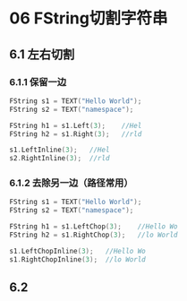 # 06 FString切割字符串

## 6.1 左右切割

### 6.1.1 保留一边

```C++
FString s1 = TEXT("Hello World");
FString s2 = TEXT("namespace");

FString h1 = s1.Left(3);	//Hel
FString h2 = s1.Right(3);	//rld

s1.LeftInline(3);	//Hel
s2.RightInline(3);	//rld
```

### 6.1.2 去除另一边（路径常用）

```C++
FString s1 = TEXT("Hello World");
FString s2 = TEXT("namespace");

FString h1 = s1.LeftChop(3);	//Hello Wo
FString h2 = s1.RightChop(3);	//lo World

s1.LeftChopInline(3);	//Hello Wo
s1.RightChopInline(3);	//lo World
```



## 6.2 